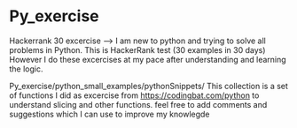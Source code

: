 # Py_exercise
Hackerrank 30 excercise --> I am new to python and trying to solve all problems in Python. This is HackerRank test (30 examples in 30 days) 
However I do these excercises at my pace after understanding and learning the logic.

Py_exercise/python_small_examples/pythonSnippets/ 
This collection is a set of functions I did as excercise from https://codingbat.com/python to understand slicing and other functions.
feel free to add comments and suggestions which I can use to improve my knowlegde
